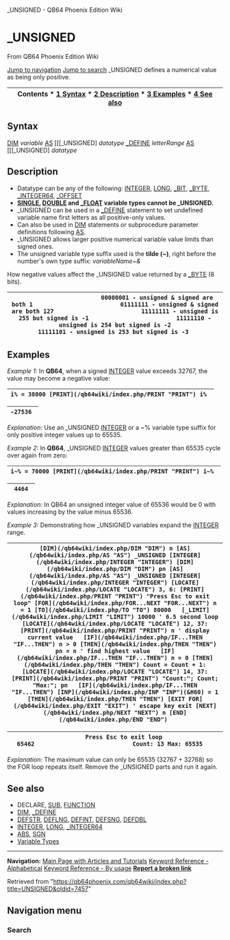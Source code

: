 


\_UNSIGNED - QB64 Phoenix Edition Wiki








# \_UNSIGNED



From QB64 Phoenix Edition Wiki



[Jump to navigation](#mw-head)
[Jump to search](#searchInput)
\_UNSIGNED defines a numerical value as being only positive.


  






| Contents * [1 Syntax](#Syntax) * [2 Description](#Description) * [3 Examples](#Examples) * [4 See also](#See_also) |
| --- |


## Syntax


[DIM](/qb64wiki/index.php/DIM "DIM") *variable* [AS](/qb64wiki/index.php/AS "AS") [[[\_UNSIGNED] *datatype*
[\_DEFINE](/qb64wiki/index.php/DEFINE "DEFINE") *letterRange* [AS](/qb64wiki/index.php/AS "AS") [[[\_UNSIGNED] *datatype*
  




## Description


* Datatype can be any of the following: [INTEGER](/qb64wiki/index.php/INTEGER "INTEGER"), [LONG](/qb64wiki/index.php/LONG "LONG"), [\_BIT](/qb64wiki/index.php/BIT "BIT"), [\_BYTE](/qb64wiki/index.php/BYTE "BYTE"), [\_INTEGER64](/qb64wiki/index.php/INTEGER64 "INTEGER64"), [\_OFFSET](/qb64wiki/index.php/OFFSET "OFFSET")
* **[SINGLE](/qb64wiki/index.php/SINGLE "SINGLE"), [DOUBLE](/qb64wiki/index.php/DOUBLE "DOUBLE") and [\_FLOAT](/qb64wiki/index.php/FLOAT "FLOAT") variable types cannot be \_UNSIGNED.**
* \_UNSIGNED can be used in a [\_DEFINE](/qb64wiki/index.php/DEFINE "DEFINE") statement to set undefined variable name first letters as all positive-only values.
* Can also be used in [DIM](/qb64wiki/index.php/DIM "DIM") statements or subprocedure parameter definitions following [AS](/qb64wiki/index.php/AS "AS").
* \_UNSIGNED allows larger positive numerical variable value limits than signed ones.
* The unsigned variable type suffix used is the **tilde (~)**, right before the number's own type suffix: *variableName~&*


  




How negative values affect the \_UNSIGNED value returned by a [\_BYTE](/qb64wiki/index.php/BYTE "BYTE") (8 bits).


| ```                         00000001 - unsigned & signed are both 1                         01111111 - unsigned & signed are both 127                         11111111 - unsigned is 255 but signed is -1                         11111110 - unsigned is 254 but signed is -2                         11111101 - unsigned is 253 but signed is -3  ``` |
| --- |


  




## Examples


*Example 1:* In **QB64**, when a signed [INTEGER](/qb64wiki/index.php/INTEGER "INTEGER") value exceeds 32767, the value may become a negative value:





| ``` i% = 38000 [PRINT](/qb64wiki/index.php/PRINT "PRINT") i%  ``` |
| --- |




| ``` -27536  ``` |
| --- |


*Explanation:* Use an \_UNSIGNED [INTEGER](/qb64wiki/index.php/INTEGER "INTEGER") or a ~% variable type suffix for only positive integer values up to 65535.
  

*Example 2:* In **QB64**, \_UNSIGNED [INTEGER](/qb64wiki/index.php/INTEGER "INTEGER") values greater than 65535 cycle over again from zero:





| ``` i~% = 70000 [PRINT](/qb64wiki/index.php/PRINT "PRINT") i~%  ``` |
| --- |




| ```  4464  ``` |
| --- |


*Explanation:* In QB64 an unsigned integer value of 65536 would be 0 with values increasing by the value minus 65536.
  

*Example 3:* Demonstrating how \_UNSIGNED variables expand the [INTEGER](/qb64wiki/index.php/INTEGER "INTEGER") range.





| ``` [DIM](/qb64wiki/index.php/DIM "DIM") n [AS](/qb64wiki/index.php/AS "AS") _UNSIGNED [INTEGER](/qb64wiki/index.php/INTEGER "INTEGER") [DIM](/qb64wiki/index.php/DIM "DIM") pn [AS](/qb64wiki/index.php/AS "AS") _UNSIGNED [INTEGER](/qb64wiki/index.php/INTEGER "INTEGER") [LOCATE](/qb64wiki/index.php/LOCATE "LOCATE") 3, 6: [PRINT](/qb64wiki/index.php/PRINT "PRINT") "Press Esc to exit loop" [FOR](/qb64wiki/index.php/FOR...NEXT "FOR...NEXT") n = 1 [TO](/qb64wiki/index.php/TO "TO") 80000   [_LIMIT](/qb64wiki/index.php/LIMIT "LIMIT") 10000 ' 6.5 second loop   [LOCATE](/qb64wiki/index.php/LOCATE "LOCATE") 12, 37: [PRINT](/qb64wiki/index.php/PRINT "PRINT") n ' display current value   [IF](/qb64wiki/index.php/IF...THEN "IF...THEN") n > 0 [THEN](/qb64wiki/index.php/THEN "THEN") pn = n ' find highest value   [IF](/qb64wiki/index.php/IF...THEN "IF...THEN") n = 0 [THEN](/qb64wiki/index.php/THEN "THEN") Count = Count + 1: [LOCATE](/qb64wiki/index.php/LOCATE "LOCATE") 14, 37: [PRINT](/qb64wiki/index.php/PRINT "PRINT") "Count:"; Count; "Max:"; pn   [IF](/qb64wiki/index.php/IF...THEN "IF...THEN") [INP](/qb64wiki/index.php/INP "INP")(&H60) = 1 [THEN](/qb64wiki/index.php/THEN "THEN") [EXIT FOR](/qb64wiki/index.php/EXIT "EXIT") ' escape key exit [NEXT](/qb64wiki/index.php/NEXT "NEXT") n [END](/qb64wiki/index.php/END "END")  ``` |
| --- |




| ```      Press Esc to exit loop                                65462                            Count: 13 Max: 65535    ``` |
| --- |


*Explanation:* The maximum value can only be 65535 (32767 + 32768) so the FOR loop repeats itself. Remove the \_UNSIGNED parts and run it again.


  




## See also


* DECLARE, [SUB](/qb64wiki/index.php/SUB "SUB"), [FUNCTION](/qb64wiki/index.php/FUNCTION "FUNCTION")
* [DIM](/qb64wiki/index.php/DIM "DIM"), [\_DEFINE](/qb64wiki/index.php/DEFINE "DEFINE")
* [DEFSTR](/qb64wiki/index.php/DEFSTR "DEFSTR"), [DEFLNG](/qb64wiki/index.php/DEFLNG "DEFLNG"), [DEFINT](/qb64wiki/index.php/DEFINT "DEFINT"), [DEFSNG](/qb64wiki/index.php/DEFSNG "DEFSNG"), [DEFDBL](/qb64wiki/index.php/DEFDBL "DEFDBL")
* [INTEGER](/qb64wiki/index.php/INTEGER "INTEGER"), [LONG](/qb64wiki/index.php/LONG "LONG"), [\_INTEGER64](/qb64wiki/index.php/INTEGER64 "INTEGER64")
* [ABS](/qb64wiki/index.php/ABS "ABS"), [SGN](/qb64wiki/index.php/SGN "SGN")
* [Variable Types](/qb64wiki/index.php/Variable_Types "Variable Types")


  






---


**Navigation:**
[Main Page with Articles and Tutorials](/qb64wiki/index.php/Main_Page "Main Page")
[Keyword Reference - Alphabetical](/qb64wiki/index.php/Keyword_Reference_-_Alphabetical "Keyword Reference - Alphabetical")
[Keyword Reference - By usage](/qb64wiki/index.php/Keyword_Reference_-_By_usage "Keyword Reference - By usage")
**[Report a broken link](https://qb64phoenix.com/forum/showthread.php?tid=2800)**  





Retrieved from "<https://qb64phoenix.com/qb64wiki/index.php?title=UNSIGNED&oldid=7457>"




## Navigation menu








### Search





















